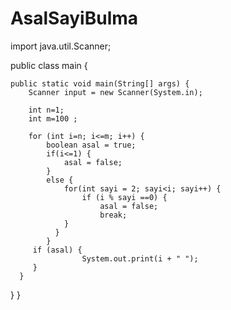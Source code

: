 # AsalSayiBulma

import java.util.Scanner;

public class main {

	public static void main(String[] args) {
		Scanner input = new Scanner(System.in);
		
		int n=1;
		int m=100 ;
		
		for (int i=n; i<=m; i++) {
			boolean asal = true;
			if(i<=1) {
				asal = false;
			}
			else {
				for(int sayi = 2; sayi<i; sayi++) {
					if (i % sayi ==0) {
						asal = false;
						break;
				}
			  }	 
			}
		 if (asal) {
	                System.out.print(i + " ");
		 }
	  }
   }
}

